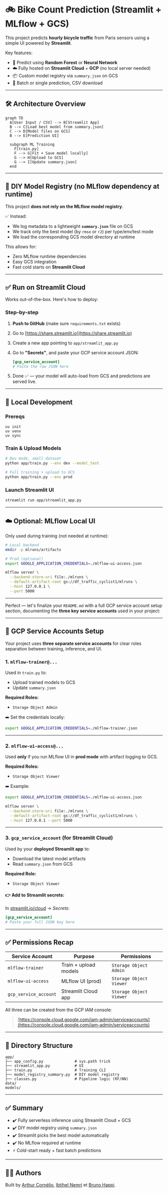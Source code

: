 # 🚲 Bike Count Prediction (Streamlit + MLflow + GCS)

This project predicts **hourly bicycle traffic** from Paris sensors using a simple UI powered by **Streamlit**.

Key features:
- 🧠 Predict using **Random Forest** or **Neural Network**
- ☁️ Fully hosted on **Streamlit Cloud** + **GCP** (no local server needed)
- 📦 Custom model registry via `summary.json` on GCS
- 🔁 Batch or single prediction, CSV download

---

## 🛠 Architecture Overview

```mermaid
graph TD
  A[User Input / CSV] --> B[Streamlit App]
  B --> C[Load best model from summary.json]
  C --> D[Model files on GCS]
  B --> E[Prediction UI]

  subgraph ML Training
    F[train.py]
    F --> G[Fit + Save model locally]
    G --> H[Upload to GCS]
    G --> I[Update summary.json]
  end
````

---

## 🧠 DIY Model Registry (no MLflow dependency at runtime)

This project **does not rely on the MLflow model registry**.

✅ Instead:

* We log metadata to a lightweight **`summary.json`** file on GCS
* We track only the best model (by `rmse` or `r2`) per type/env/test mode
* We load the corresponding GCS model directory at runtime

This allows for:

* Zero MLflow runtime dependencies
* Easy GCS integration
* Fast cold starts on **Streamlit Cloud**

---

## ✅ Run on Streamlit Cloud

Works out-of-the-box. Here's how to deploy:

### Step-by-step

1. **Push to GitHub** (make sure `requirements.txt` exists)
2. Go to [https://share.streamlit.io](https://share.streamlit.io)
3. Create a new app pointing to `app/streamlit_app.py`
4. Go to **"Secrets"**, and paste your GCP service account JSON:

   ```toml
   [gcp_service_account]
   # Paste the raw JSON here
   ```
5. Done ✅ — your model will auto-load from GCS and predictions are served live.

---

## 🧪 Local Development

### Prereqs

```hcl
uv init
uv venv
uv sync
```

### Train & Upload Models

```bash
# Dev mode, small dataset
python app/train.py --env dev --model_test

# Full training + upload to GCS
python app/train.py --env prod
```

### Launch Streamlit UI

```bash
streamlit run app/streamlit_app.py
```

---

## ☁️ Optional: MLflow Local UI

Only used during training (not needed at runtime):

```bash
# Local backend
mkdir -p mlruns/artifacts

# Prod (optional)
export GOOGLE_APPLICATION_CREDENTIALS=./mlflow-ui-access.json

mlflow server \
  --backend-store-uri file:./mlruns \
  --default-artifact-root gs://df_traffic_cyclist1/mlruns \
  --host 127.0.0.1 \
  --port 5000
```

---

Perfect — let's finalize your `README.md` with a full GCP service account setup section, documenting the **three key service accounts** used in your project:

---

## 🔐 GCP Service Accounts Setup

Your project uses **three separate service accounts** for clear roles separation between training, inference, and UI.

### 1. `mlflow-trainer@...`

Used in `train.py` to:

* Upload trained models to GCS
* Update `summary.json`

**Required Roles:**

* `Storage Object Admin`

➡️ Set the credentials locally:

```bash
export GOOGLE_APPLICATION_CREDENTIALS=./mlflow-trainer.json
```

---

### 2. `mlflow-ui-access@...`

Used **only** if you run MLflow UI in **prod mode** with artifact logging to GCS.

**Required Roles:**

* `Storage Object Viewer`

➡️ Example:

```bash
export GOOGLE_APPLICATION_CREDENTIALS=./mlflow-ui-access.json

mlflow server \
  --backend-store-uri file:./mlruns \
  --default-artifact-root gs://df_traffic_cyclist1/mlruns \
  --host 127.0.0.1 --port 5000
```

---

### 3. `gcp_service_account` (for Streamlit Cloud)

Used by your **deployed Streamlit app** to:

* Download the latest model artifacts
* Read `summary.json` from GCS

**Required Role:**

* `Storage Object Viewer`

#### 👉 Add to Streamlit secrets:

In [streamlit.io/cloud](https://streamlit.io/cloud) → *Secrets*:

```toml
[gcp_service_account]
# Paste your full JSON key here
```

---

## ✅ Permissions Recap

| Service Account       | Purpose               | Permissions             |
| --------------------- | --------------------- | ----------------------- |
| `mlflow-trainer`      | Train + upload models | `Storage Object Admin`  |
| `mlflow-ui-access`    | MLflow UI (prod)      | `Storage Object Viewer` |
| `gcp_service_account` | Streamlit Cloud app   | `Storage Object Viewer` |

All three can be created from the GCP IAM console:

> [https://console.cloud.google.com/iam-admin/serviceaccounts](https://console.cloud.google.com/iam-admin/serviceaccounts)

---

## 📂 Directory Structure

```
app/
├── app_config.py              # sys.path trick
├── streamlit_app.py           # UI
├── train.py                   # Training CLI
├── model_registry_summary.py  # DIY model registry
├── classes.py                 # Pipeline logic (RF/NN)
data/
models/
```

---

## ✅ Summary

* ✔️ Fully serverless inference using Streamlit Cloud + GCS
* ✔️ DIY model registry using `summary.json`
* ✔️ Streamlit picks the best model automatically
* ✔️ No MLflow required at runtime
* ⚡ Cold-start ready + fast batch predictions

---

## 👨‍🔬 Authors

Built by [Arthur Cornélio](https://github.com/arthurcornelio88), [Ibtihel Nemri]() et [Bruno Happi]().

